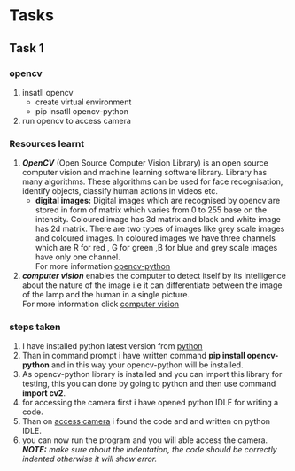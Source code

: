 # Tasks
## Task 1
### opencv
1. insatll opencv
   - create virtual environment
   - pip insatll opencv-python
2. run opencv to access camera
### Resources learnt
 1. ***OpenCV*** (Open Source Computer Vision Library) is an open source computer vision and machine learning software library. 
 Library has many algorithms. These algorithms can be used for face recognisation,  identify objects, classify human actions in videos etc.
    - **digital images:** Digital images which are recognised by opencv are stored in form of matrix which varies from 0 to 255  base on the intensity.
      Coloured image has 3d matrix and black and white image has 2d matrix.
      There are two types of images like grey scale images and coloured images.
      In coloured images we have three channels which are R for red , G for green ,B for blue and grey scale images have only one channel.<br/>
 For more information [opencv-python](https://opencv-python-tutroals.readthedocs.io/en/latest/py_tutorials/py_setup/py_table_of_contents_setup/py_table_of_contents_setup.html#py-table-of-content-setup)
 2. ***computer vision*** enables the computer to detect itself by its intelligence about the nature of the image
 i.e it can differentiate between the image of the lamp and the human in a single picture.<br/>
 For more information click [computer vision](https://algorithmia.com/blog/introduction-to-computer-vision)
 ### steps taken
 1. I have installed python latest version from [python](https://www.python.org/downloads/)
 2. Than in command prompt i have written command **pip install opencv-python** and in this way your opencv-python will be installed.
 3. As opencv-python library is installed and you can import this library for testing, this you can done by going to python and then use command **import cv2**.
 4. for accessing the camera first i have opened python IDLE for writing a code.
 5. Than on [access camera](https://www.e-consystems.com/blog/camera/how-to-access-cameras-using-opencv-with-python/) i found the code and and written on python IDLE.
 6. you can now run the program and you will able access the camera.<br/>
 ***NOTE:*** *make sure about the indentation, the code should be correctly indented otherwise it will show error.*

